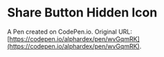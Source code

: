 # Share Button Hidden Icon

A Pen created on CodePen.io. Original URL: [https://codepen.io/alphardex/pen/wvGqmRK](https://codepen.io/alphardex/pen/wvGqmRK).


